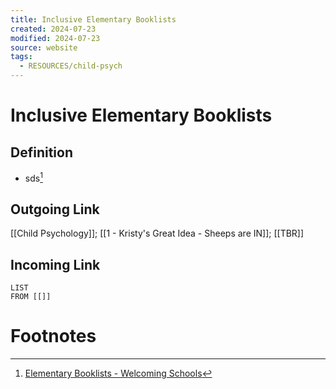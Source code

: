 ```yaml
---
title: Inclusive Elementary Booklists
created: 2024-07-23
modified: 2024-07-23
source: website
tags:
  - RESOURCES/child-psych
---
```

# Inclusive Elementary Booklists
## Definition
- sds[^1]

## Outgoing Link
[[Child Psychology]]; [[1 - Kristy's Great Idea - Sheeps are IN]]; [[TBR]]
## Incoming Link
```dataview
LIST
FROM [[]]
```
# Footnotes

[^1]: [Elementary Booklists - Welcoming Schools](https://welcomingschools.org/resources/elementary-booklists)